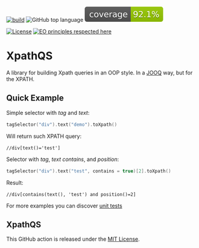 [![build](https://github.com/nachg/xpathqs/actions/workflows/build.yml/badge.svg)](https://github.com/nachg/xpathqs/actions/workflows/build.yml)
![GitHub top language](https://img.shields.io/github/languages/top/nachg/xpathqs)
[![Coverage](.github/badges/jacoco.svg)](jacoco.svg)

[![License](https://img.shields.io/github/license/nachg/xpathqs)](https://github.com/nachg/xpathqs/blob/master/LICENSE)
[![EO principles respected here](https://www.elegantobjects.org/badge.svg)](https://www.elegantobjects.org)

# XpathQS

A library for building Xpath queries in an OOP style. In a [JOOQ](https://www.jooq.org/) way, but for the XPATH.

## Quick Example

Simple selector with _tag_ and _text_:
```kotlin
tagSelector("div").text("demo").toXpath()
```
Will return such XPATH query:
```xpath
//div[text()='test']
```

Selector with _tag_, _text contains_, and _position_:
```kotlin
tagSelector("div").text("test", contains = true)[2].toXpath()
```
Result:
```xpath
//div[contains(text(), 'test') and position()=2]
```

For more examples you can discover [unit tests](https://github.com/nachg/xpathqs/tree/master/src/test/kotlin/org/nachg/xpathqs/core/selector)

## XpathQS

This GitHub action is released under
the [MIT License](https://github.com/nachg/xpathqs/blob/master/LICENSE).